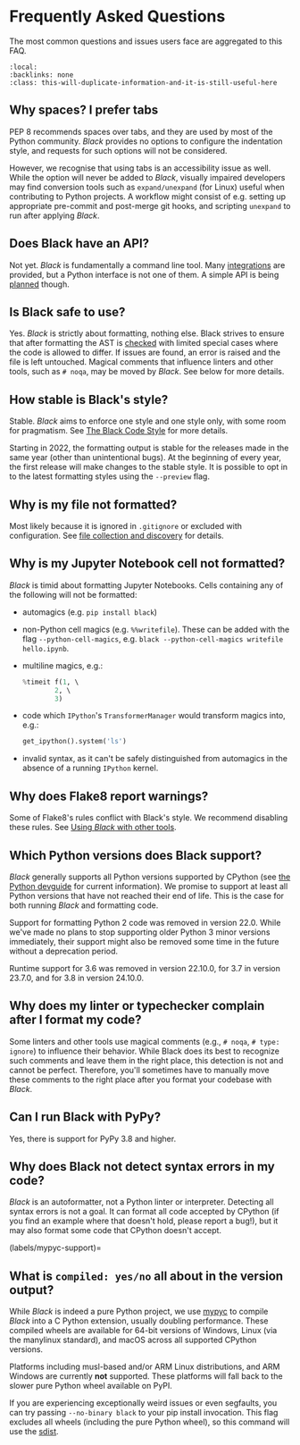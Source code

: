# Frequently Asked Questions 
 
The most common questions and issues users face are aggregated to this FAQ. 
 
```{contents} 
:local: 
:backlinks: none 
:class: this-will-duplicate-information-and-it-is-still-useful-here 
``` 
 
## Why spaces? I prefer tabs 
 
PEP 8 recommends spaces over tabs, and they are used by most of the Python community. 
_Black_ provides no options to configure the indentation style, and requests for such 
options will not be considered. 
 
However, we recognise that using tabs is an accessibility issue as well. While the 
option will never be added to _Black_, visually impaired developers may find conversion 
tools such as `expand/unexpand` (for Linux) useful when contributing to Python projects. 
A workflow might consist of e.g. setting up appropriate pre-commit and post-merge git 
hooks, and scripting `unexpand` to run after applying _Black_. 
 
## Does Black have an API? 
 
Not yet. _Black_ is fundamentally a command line tool. Many 
[integrations](/integrations/index.md) are provided, but a Python interface is not one 
of them. A simple API is being [planned](https://github.com/psf/black/issues/779) 
though. 
 
## Is Black safe to use? 
 
Yes. _Black_ is strictly about formatting, nothing else. Black strives to ensure that 
after formatting the AST is 
[checked](the_black_code_style/current_style.md#ast-before-and-after-formatting) with 
limited special cases where the code is allowed to differ. If issues are found, an error 
is raised and the file is left untouched. Magical comments that influence linters and 
other tools, such as `# noqa`, may be moved by _Black_. See below for more details. 
 
## How stable is Black's style? 
 
Stable. _Black_ aims to enforce one style and one style only, with some room for 
pragmatism. See [The Black Code Style](the_black_code_style/index.md) for more details. 
 
Starting in 2022, the formatting output is stable for the releases made in the same year 
(other than unintentional bugs). At the beginning of every year, the first release will 
make changes to the stable style. It is possible to opt in to the latest formatting 
styles using the `--preview` flag. 
 
## Why is my file not formatted? 
 
Most likely because it is ignored in `.gitignore` or excluded with configuration. See 
[file collection and discovery](usage_and_configuration/file_collection_and_discovery.md) 
for details. 
 
## Why is my Jupyter Notebook cell not formatted? 
 
_Black_ is timid about formatting Jupyter Notebooks. Cells containing any of the 
following will not be formatted: 
 
- automagics (e.g. `pip install black`) 
- non-Python cell magics (e.g. `%%writefile`). These can be added with the flag 
  `--python-cell-magics`, e.g. `black --python-cell-magics writefile hello.ipynb`. 
- multiline magics, e.g.: 
 
  ```python 
  %timeit f(1, \ 
          2, \ 
          3) 
  ``` 
 
- code which `IPython`'s `TransformerManager` would transform magics into, e.g.: 
 
  ```python 
  get_ipython().system('ls') 
  ``` 
 
- invalid syntax, as it can't be safely distinguished from automagics in the absence of 
  a running `IPython` kernel. 
 
## Why does Flake8 report warnings? 
 
Some of Flake8's rules conflict with Black's style. We recommend disabling these rules. 
See [Using _Black_ with other tools](labels/why-pycodestyle-warnings). 
 
## Which Python versions does Black support? 
 
_Black_ generally supports all Python versions supported by CPython (see 
[the Python devguide](https://devguide.python.org/versions/) for current information). 
We promise to support at least all Python versions that have not reached their end of 
life. This is the case for both running _Black_ and formatting code. 
 
Support for formatting Python 2 code was removed in version 22.0. While we've made no 
plans to stop supporting older Python 3 minor versions immediately, their support might 
also be removed some time in the future without a deprecation period. 
 
Runtime support for 3.6 was removed in version 22.10.0, for 3.7 in version 23.7.0, and 
for 3.8 in version 24.10.0. 
 
## Why does my linter or typechecker complain after I format my code? 
 
Some linters and other tools use magical comments (e.g., `# noqa`, `# type: ignore`) to 
influence their behavior. While Black does its best to recognize such comments and leave 
them in the right place, this detection is not and cannot be perfect. Therefore, you'll 
sometimes have to manually move these comments to the right place after you format your 
codebase with _Black_. 
 
## Can I run Black with PyPy? 
 
Yes, there is support for PyPy 3.8 and higher. 
 
## Why does Black not detect syntax errors in my code? 
 
_Black_ is an autoformatter, not a Python linter or interpreter. Detecting all syntax 
errors is not a goal. It can format all code accepted by CPython (if you find an example 
where that doesn't hold, please report a bug!), but it may also format some code that 
CPython doesn't accept. 
 
(labels/mypyc-support)= 
 
## What is `compiled: yes/no` all about in the version output? 
 
While _Black_ is indeed a pure Python project, we use [mypyc] to compile _Black_ into a 
C Python extension, usually doubling performance. These compiled wheels are available 
for 64-bit versions of Windows, Linux (via the manylinux standard), and macOS across all 
supported CPython versions. 
 
Platforms including musl-based and/or ARM Linux distributions, and ARM Windows are 
currently **not** supported. These platforms will fall back to the slower pure Python 
wheel available on PyPI. 
 
If you are experiencing exceptionally weird issues or even segfaults, you can try 
passing `--no-binary black` to your pip install invocation. This flag excludes all 
wheels (including the pure Python wheel), so this command will use the [sdist]. 
 
[mypyc]: https://mypyc.readthedocs.io/en/latest/ 
[sdist]: 
  https://packaging.python.org/en/latest/glossary/#term-Source-Distribution-or-sdist 
                                                                                                                                                                                                                                                 